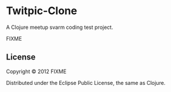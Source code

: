 # Twitpic-Clone

A Clojure meetup svarm coding test project.


FIXME

## License

Copyright © 2012 FIXME

Distributed under the Eclipse Public License, the same as Clojure.
